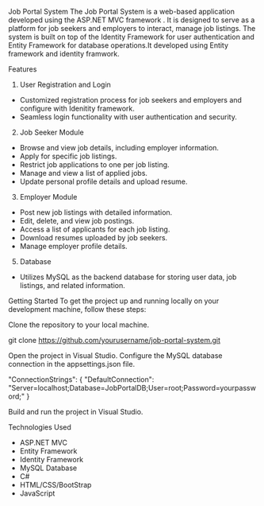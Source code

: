 Job Portal System
The Job Portal System is a web-based application developed using the ASP.NET MVC framework . It is designed to serve as a platform for job seekers and employers to interact, 
manage job listings. The system is built on top of the Identity Framework for user authentication and Entity Framework for database operations.It developed using Entity framework and identity framwork.

Features
1. User Registration and Login
  - Customized registration process for job seekers and employers and configure with Idenitity framework.
  - Seamless login functionality with user authentication and security.

2. Job Seeker Module
 - Browse and view job details, including employer information.
 - Apply for specific job listings.
 - Restrict job applications to one per job listing.
 - Manage and view a list of applied jobs.
 - Update personal profile details and upload resume.
   
3. Employer Module
 - Post new job listings with detailed information.
 - Edit, delete, and view job postings.
 - Access a list of applicants for each job listing.
 - Download resumes uploaded by job seekers.
 - Manage employer profile details.
   
5. Database
 - Utilizes MySQL as the backend database for storing user data, job listings, and related information.
   
Getting Started
To get the project up and running locally on your development machine, follow these steps:

Clone the repository to your local machine.

git clone https://github.com/yourusername/job-portal-system.git

Open the project in Visual Studio.
Configure the MySQL database connection in the appsettings.json file.

"ConnectionStrings": {
    "DefaultConnection": "Server=localhost;Database=JobPortalDB;User=root;Password=yourpassword;"
}

Build and run the project in Visual Studio.


Technologies Used
 - ASP.NET MVC
 - Entity Framework
 - Identity Framework
 - MySQL Database
 - C#
 - HTML/CSS/BootStrap
 - JavaScript
